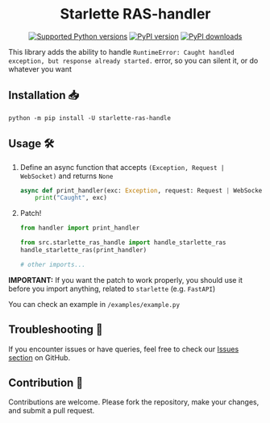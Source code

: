 <div align="center">

# Starlette RAS-handler

[![Supported Python versions](https://img.shields.io/pypi/pyversions/starlette-ras-handle.svg?logo=python&logoColor=FFE873)](https://pypi.org/project/starlette-ras-handle)
[![PyPI version](https://img.shields.io/pypi/v/starlette-ras-handle.svg?logo=pypi&logoColor=FFE873)](https://pypi.org/project/starlette-ras-handle)
[![PyPI downloads](https://img.shields.io/pypi/dm/starlette-ras-handle.svg)](https://pypi.org/project/starlette-ras-handle)

</div>

This library adds the ability to handle `RuntimeError: Caught handled exception, but response already started.` error, so you can silent it, or do whatever you want

## Installation 📥

```shell
python -m pip install -U starlette-ras-handle 
```


## Usage 🛠️
1. Define an async function that accepts `(Exception, Request | WebSocket)` and returns `None`
    ```python
    async def print_handler(exc: Exception, request: Request | WebSocket) -> None:
        print("Caught", exc)
    ```

2. Patch!
    ```python
    from handler import print_handler
    
    from src.starlette_ras_handle import handle_starlette_ras
    handle_starlette_ras(print_handler)
    
    # other imports...
    ```
   
**IMPORTANT:** If you want the patch to work properly, you should use it before you import anything, related to `starlette` (e.g. `FastAPI`)

You can check an example in `/examples/example.py`

## Troubleshooting 🚨

If you encounter issues or have queries, feel free to check our [Issues section](https://github.com/barabum0/starlette-ras-handle/issues) on GitHub.

## Contribution 🤝

Contributions are welcome. Please fork the repository, make your changes, and submit a pull request.
